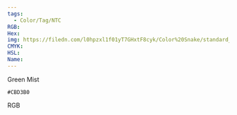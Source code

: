 ```yaml
---
tags:
  - Color/Tag/NTC
RGB:
Hex:
img: https://filedn.com/l0hpzxl1f01yT7GHxtF8cyk/Color%20Snake/standard_csv_to_svg//CBD3B0.svg
CMYK:
HSL:
Name:
---
```

Green Mist
```palette
#CBD3B0
```
RGB
